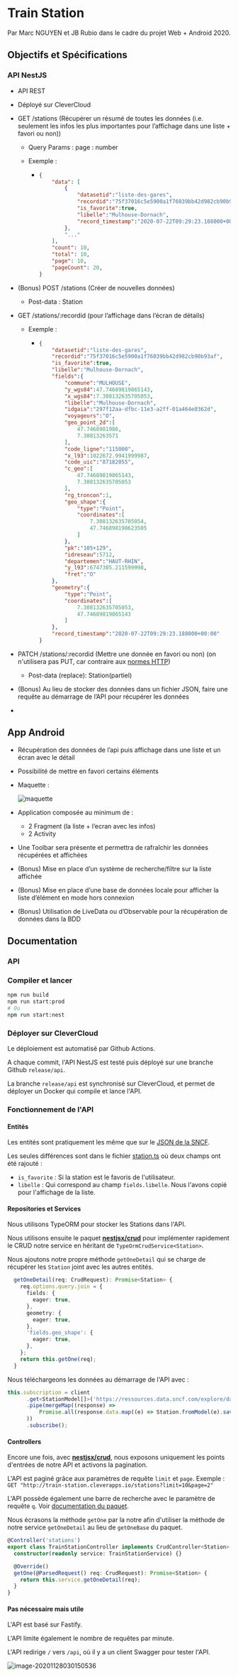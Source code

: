 # Train Station

Par Marc NGUYEN et JB Rubio dans le cadre du projet Web + Android 2020.

## Objectifs et Spécifications

### API NestJS

- API REST

- Déployé sur CleverCloud

- GET /stations (Récupérer un résumé de toutes les données (i.e. seulement les infos les plus importantes pour l’affichage dans une liste + favori ou non))

  - Query Params : page : number

  - Exemple :

    - ```json
      {
          "data": [
              {
                  "datasetid":"liste-des-gares",
                  "recordid":"75f37016c5e5900a1f76039bb42d982cb90b93af",
                  "is_favorite":true,
                  "libelle":"Mulhouse-Dornach",
                  "record_timestamp":"2020-07-22T09:29:23.188000+00:00"
              },
              "..."
          ],
          "count": 10,
          "total": 10,
          "page": 10,
          "pageCount": 20,
      }
      ```

- (Bonus) POST /stations (Créer de nouvelles données)

  - Post-data : Station

- GET /stations/:recordid (pour l’affichage dans l’écran de détails)

  - Exemple :

    - ```json
      {
          "datasetid":"liste-des-gares",
          "recordid":"75f37016c5e5900a1f76039bb42d982cb90b93af",
          "is_favorite":true,
          "libelle":"Mulhouse-Dornach",
          "fields":{
              "commune":"MULHOUSE",
              "y_wgs84":47.74689819865143,
              "x_wgs84":7.308132635705053,
              "libelle":"Mulhouse-Dornach",
              "idgaia":"297f12aa-dfbc-11e3-a2ff-01a464e0362d",
              "voyageurs":"O",
              "geo_point_2d":[
                  47.7468981986,
                  7.30813263571
              ],
              "code_ligne":"115000",
              "x_l93":1022672.9941999987,
              "code_uic":"87182055",
              "c_geo":[
                  47.74689819865143,
                  7.308132635705053
              ],
              "rg_troncon":1,
              "geo_shape":{
                  "type":"Point",
                  "coordinates":[
                      7.308132635705054,
                      47.746898198623505
                  ]
              },
              "pk":"105+129",
              "idreseau":5712,
              "departemen":"HAUT-RHIN",
              "y_l93":6747305.211599998,
              "fret":"O"
          },
          "geometry":{
              "type":"Point",
              "coordinates":[
                  7.308132635705053,
                  47.74689819865143
              ]
          },
          "record_timestamp":"2020-07-22T09:29:23.188000+00:00"
      }
      ```

- PATCH /stations/:recordid (Mettre une donnée en favori ou non) (on n'utilisera pas PUT, car contraire aux [normes HTTP](https://tools.ietf.org/html/rfc5789))

  - Post-data (replace): Station(partiel)

- (Bonus) Au lieu de stocker des données dans un fichier JSON, faire une requête au démarrage de l’API pour récupérer les données

- 

## App Android

- Récupération des données de l’api puis affichage dans une liste et un écran avec le détail

- Possibilité de mettre en favori certains éléments

- Maquette :

  ![maquette](assets/image-20201128010714763.png)

- Application composée au minimum de : 

  - 2 Fragment (la liste + l’ecran avec les infos)
  - 2 Activity

- Une Toolbar sera présente et permettra de rafraîchir les données récupérées et affichées

- (Bonus) Mise en place d’un système de recherche/filtre sur la liste affichée

- (Bonus) Mise en place d’une base de données locale pour afficher la liste d’élément en mode hors connexion

- (Bonus) Utilisation de LiveData ou d’Observable pour la récupération de données dans la BDD

## Documentation

### API

### Compiler et lancer

```sh
npm run build
npm run start:prod
# Ou
npm run start:nest
```

### Déployer sur CleverCloud

Le déploiement est automatisé par Github Actions.

A chaque commit, l'API NestJS est testé puis déployé sur une branche Github `release/api`.

La branche `release/api` est synchronisé sur CleverCloud, et permet de déployer un Docker qui compile et lance l'API.

### Fonctionnement de l'API

#### Entités

Les entités sont pratiquement les même que sur le [JSON de la SNCF](https://ressources.data.sncf.com/explore/dataset/liste-des-gares/download/?format=json).

Les seules différences sont dans le fichier [station.ts](./train-station-api/src/entities/station.ts) où deux champs ont été rajouté :

- `is_favorite` : Si la station est le favoris de l'utilisateur.
- `libelle` : Qui correspond au champ `fields.libelle`. Nous l'avons copié pour l'affichage de la liste.

#### Repositories et Services

Nous utilisons TypeORM pour stocker les Stations dans l'API.

Nous utilisons ensuite le paquet **[nestjsx/crud](https://github.com/nestjsx/crud)** pour implémenter rapidement le CRUD notre service en héritant de `TypeOrmCrudService<Station>`.

Nous ajoutons notre propre méthode `getOneDetail` qui se charge de récupérer les `Station` joint avec les autres entités.

```typescript
  getOneDetail(req: CrudRequest): Promise<Station> {
    req.options.query.join = {
      fields: {
        eager: true,
      },
      geometry: {
        eager: true,
      },
      'fields.geo_shape': {
        eager: true,
      },
    };
    return this.getOne(req);
  }
```

Nous téléchargeons les données au démarrage de l'API avec :

```typescript
this.subscription = client
      .get<StationModel[]>('https://ressources.data.sncf.com/explore/dataset/liste-des-gares/download/?format=json')
      .pipe(mergeMap((response) =>
          Promise.all(response.data.map((e) => Station.fromModel(e).save())),
      ))
      .subscribe();
```

#### Controllers

Encore une fois, avec **[nestjsx/crud](https://github.com/nestjsx/crud)**, nous exposons uniquement les points d'entrées de notre API et activons la pagination.

L'API est paginé grâce aux paramètres de requête `limit` et `page`. Exemple : `GET "http://train-station.cleverapps.io/stations?limit=10&page=2"`

L'API possède également une barre de recherche avec le paramètre de requête `q`. Voir [documentation du paquet](https://github.com/nestjsx/crud/wiki/Requests#search).

Nous écrasons la méthode `getOne` par la notre afin d'utiliser la méthode de notre service `getOneDetail` au lieu de `getOneBase` du paquet.

```typescript
@Controller('stations')
export class TrainStationController implements CrudController<Station> {
  constructor(readonly service: TrainStationService) {}

  @Override()
  getOne(@ParsedRequest() req: CrudRequest): Promise<Station> {
    return this.service.getOneDetail(req);
  }
}
```

#### Pas nécessaire mais utile

L'API est basé sur Fastify.

L'API limite également le nombre de requêtes par minute.

L'API redirige `/` vers `/api`, où il y a un client Swagger pour tester l'API.

![image-20201128030150536](assets/image-20201128030150536.png)

